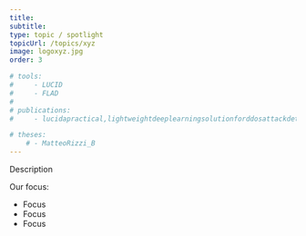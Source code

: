 ```yaml
---
title: 
subtitle: 
type: topic / spotlight
topicUrl: /topics/xyz
image: logoxyz.jpg
order: 3

# tools:
#     - LUCID
#     - FLAD
# 
# publications: 
#     - lucidapractical,lightweightdeeplearningsolutionforddosattackdetection2020

# theses:
    # - MatteoRizzi_B
---
```


Description

Our focus:

- Focus
- Focus
- Focus
